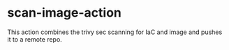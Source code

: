 # scan-image-action
This action combines the trivy sec scanning for IaC and image and pushes it to a remote repo.
